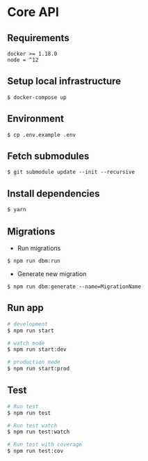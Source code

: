 # Core API

## Requirements

```shell
docker >= 1.18.0
node = ^12
```

## Setup local infrastructure

```shell
$ docker-compose up
```

## Environment

```shell
$ cp .env.example .env
```

## Fetch submodules 

```shell
$ git submodule update --init --recursive
```

## Install dependencies

```bash
$ yarn
```

## Migrations
- Run migrations

```shell
$ npm run dbm:run
```

- Generate new migration

```shell
$ npm run dbm:generate --name=MigrationName
```

## Run app

```bash
# development
$ npm run start

# watch mode
$ npm run start:dev

# production mode
$ npm run start:prod
```

## Test

```bash
# Run test
$ npm run test

# Run test watch
$ npm run test:watch

# Run test with coverage
$ npm run test:cov
```
